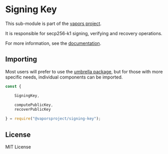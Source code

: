 Signing Key
===========

This sub-module is part of the [vapors project](https://github.com/vaporsjs/vapors.js).

It is responsible for secp256-k1 signing, verifying and recovery operations.

For more information, see the [documentation](https://docs.vapors.io/v5/api/utils/signing-key/).

Importing
---------

Most users will prefer to use the [umbrella package](https://www.npmjs.com/package/vapors),
but for those with more specific needs, individual components can be imported.

```javascript
const {

    SigningKey,

    computePublicKey,
    recoverPublicKey

} = require("@vaporsproject/signing-key");
```

License
-------

MIT License
